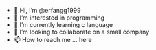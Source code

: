 - 👋 Hi, I’m @erfangg1999
- 👀 I’m interested in programming
- 🌱 I’m currently learning c language
- 💞️ I’m looking to collaborate on a small company
- 📫 How to reach me ... here

<!---
erfangg1999/erfangg1999 is a ✨ special ✨ repository because its `README.md` (this file) appears on your GitHub profile.
You can click the Preview link to take a look at your changes.
--->
